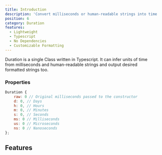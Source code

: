 ```yaml
---
title: Introduction
description: 'Convert milliseconds or human-readable strings into time units and vice versa.'
position: 6
category: Duration
features:
  - Lightweight
  - Typescript
  - No Dependencies
  - Customizable Formatting
---
```


Duration is a single Class written in Typescript. It can infer units of time
from milliseconds and human-readable strings and output desired formatted
strings too.

### Properties

```js
Duration {
    raw: 0 // Original milliseconds passed to the constructor
    d: 0, // Days
    h: 0, // Hours
    m: 0, // Minutes
    s: 0, // Seconds
    ms: 0 // Milliseconds
    us: 0 // Microseconds
    ns: 0 // Nanoseconds
};
```

## Features

<list :items="features"></list>
